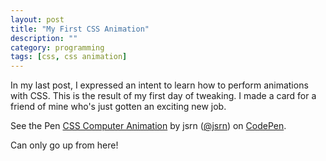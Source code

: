 ```yaml
---
layout: post
title: "My First CSS Animation"
description: ""
category: programming
tags: [css, css animation]
---
```


In my last post, I expressed an intent to learn how to perform animations with CSS. This is the result of my first day of tweaking. I made a card for a friend of mine who's just gotten an exciting new job.

<p data-height="525" data-theme-id="0" data-slug-hash="hpgJl" data-default-tab="result" class='codepen'>See the Pen <a href='http://codepen.io/jsrn/pen/hpgJl/'>CSS Computer Animation</a> by jsrn (<a href='http://codepen.io/jsrn'>@jsrn</a>) on <a href='http://codepen.io'>CodePen</a>.</p>
<script async src="//codepen.io/assets/embed/ei.js"></script>

Can only go up from here!